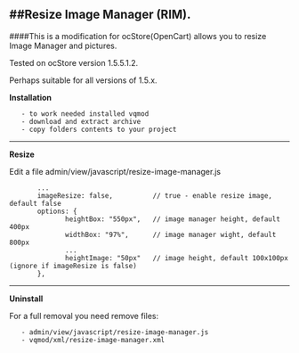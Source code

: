 ##Resize Image Manager (RIM).
---
####This is a modification for ocStore(OpenCart) allows you to resize Image Manager and pictures.

Tested on ocStore version 1.5.5.1.2. 

Perhaps suitable for all versions of 1.5.x.

**Installation**

       - to work needed installed vqmod
       - download and extract archive
       - copy folders contents to your project
----
**Resize**

Edit a file admin/view/javascript/resize-image-manager.js
```
       ...
       imageResize: false,          // true - enable resize image, default false
       options: {
              heightBox: "550px",   // image manager height, default 400px
              widthBox: "97%",      // image manager wight, default 800px
              ...
              heightImage: "50px"   // image height, default 100x100px (ignore if imageResize is false)
       },
```
---
**Uninstall**

For a full removal you need remove files: 

       - admin/view/javascript/resize-image-manager.js
       - vqmod/xml/resize-image-manager.xml

